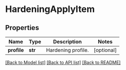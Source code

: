# HardeningApplyItem

## Properties
Name | Type | Description | Notes
------------ | ------------- | ------------- | -------------
**profile** | **str** | Hardening profile. | [optional] 

[[Back to Model list]](../README.md#documentation-for-models) [[Back to API list]](../README.md#documentation-for-api-endpoints) [[Back to README]](../README.md)


